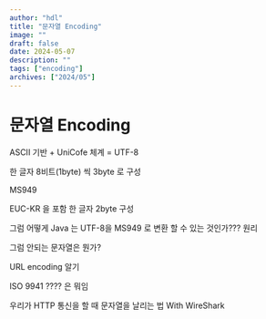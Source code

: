 ```yaml
---
author: "hdl"
title: "문자열 Encoding"
image: ""
draft: false
date: 2024-05-07
description: ""
tags: ["encoding"]
archives: ["2024/05"]
---
```



# 문자열 Encoding

ASCII 기반 + UniCofe 체계 = UTF-8 

한 글자 8비트(1byte) 씩 3byte 로 구성

MS949

EUC-KR 을 포함 한 글자 2byte 구성

그럼 어떻게 Java 는 UTF-8을 MS949 로 변환 할 수 있는 것인가??? 원리

그럼 안되는 문자열은 뭔가?

URL encoding 알기

ISO 9941 ???? 은 뭐임

우리가 HTTP 통신을 할 때 문자열을 날리는 법 With WireShark

